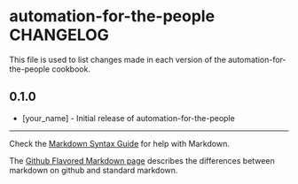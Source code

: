 automation-for-the-people CHANGELOG
===================================

This file is used to list changes made in each version of the automation-for-the-people cookbook.

0.1.0
-----
- [your_name] - Initial release of automation-for-the-people

- - -
Check the [Markdown Syntax Guide](http://daringfireball.net/projects/markdown/syntax) for help with Markdown.

The [Github Flavored Markdown page](http://github.github.com/github-flavored-markdown/) describes the differences between markdown on github and standard markdown.
